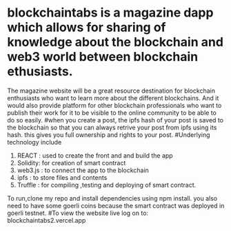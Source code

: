 # blockchaintabs is a magazine dapp which allows for sharing of knowledge about the blockchain and web3 world between blockchain ethusiasts.
The magazine website will be a great resource destination for blockchain enthusiasts who want to learn more about the different blockchains. And it would also provide platform for other blockchain professionals who want to publish their work for it to be visible to the online community to be able to do so easily. 
#when you create a post, the ipfs hash of your post is saved to the blockchain so that you can always retrive your post from ipfs using its hash. this gives you full ownership and rights to your post.
#Underlying technology include
1. REACT : used to create the front and and build the app
2. Solidity: for creation of smart contract
3. web3.js : to connect the app to the blockchain
4. ipfs : to store files and contents
5. Truffle : for compiling ,testing and deploying of smart contract.

To run,clone my repo and install dependencies using npm install.
you also need to have some goerli coins because the smart contract was deployed in goerli testnet.
#To view the website live log on to: 
blockchaintabs2.vercel.app
